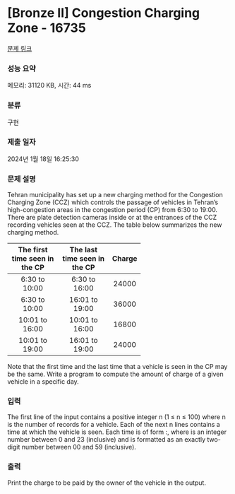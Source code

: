 # [Bronze II] Congestion Charging Zone - 16735 

[문제 링크](https://www.acmicpc.net/problem/16735) 

### 성능 요약

메모리: 31120 KB, 시간: 44 ms

### 분류

구현

### 제출 일자

2024년 1월 18일 16:25:30

### 문제 설명

<p>Tehran municipality has set up a new charging method for the Congestion Charging Zone (CCZ) which controls the passage of vehicles in Tehran’s high-congestion areas in the congestion period (CP) from 6:30 to 19:00. There are plate detection cameras inside or at the entrances of the CCZ recording vehicles seen at the CCZ. The table below summarizes the new charging method.</p>

<table class="table table-bordered" style="width: 60%;">
	<thead>
		<tr>
			<th style="text-align: center;">The first time seen in the CP</th>
			<th style="text-align: center;">The last time seen in the CP</th>
			<th style="text-align: center;">Charge</th>
		</tr>
	</thead>
	<tbody>
		<tr>
			<td style="text-align: center;">6:30 to 10:00</td>
			<td style="text-align: center;">6:30 to 16:00</td>
			<td style="text-align: center;">24000</td>
		</tr>
		<tr>
			<td style="text-align: center;">6:30 to 10:00</td>
			<td style="text-align: center;">16:01 to 19:00</td>
			<td style="text-align: center;">36000</td>
		</tr>
		<tr>
			<td style="text-align: center;">10:01 to 16:00</td>
			<td style="text-align: center;">10:01 to 16:00</td>
			<td style="text-align: center;">16800</td>
		</tr>
		<tr>
			<td style="text-align: center;">10:01 to 19:00</td>
			<td style="text-align: center;">16:01 to 19:00</td>
			<td style="text-align: center;">24000</td>
		</tr>
	</tbody>
</table>

<p>Note that the first time and the last time that a vehicle is seen in the CP may be the same. Write a program to compute the amount of charge of a given vehicle in a specific day.</p>

### 입력 

 <p>The first line of the input contains a positive integer n (1 ≤ n ≤ 100) where n is the number of records for a vehicle. Each of the next n lines contains a time at which the vehicle is seen. Each time is of form <hour>:<minute>, where <hour> is an integer number between 0 and 23 (inclusive) and <minute> is formatted as an exactly two-digit number between 00 and 59 (inclusive).</p>

### 출력 

 <p>Print the charge to be paid by the owner of the vehicle in the output.</p>

